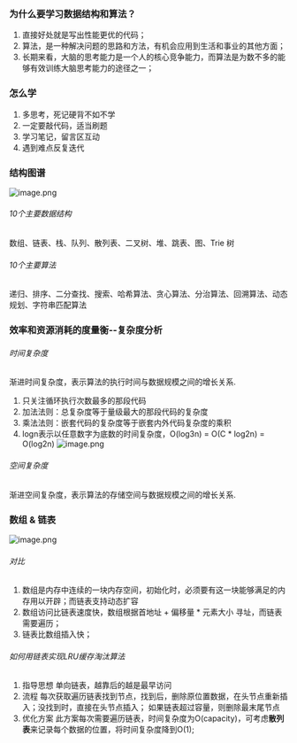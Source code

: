 ### 为什么要学习数据结构和算法？
1. 直接好处就是写出性能更优的代码；
2. 算法，是一种解决问题的思路和方法，有机会应用到生活和事业的其他方面；
3. 长期来看，大脑的思考能力是一个人的核心竞争能力，而算法是为数不多的能够有效训练大脑思考能力的途径之一；

### 怎么学
1. 多思考，死记硬背不如不学
2. 一定要敲代码，适当刷题
3. 学习笔记，留言区互动
4. 遇到难点反复迭代

### 结构图谱
![image.png](https://upload-images.jianshu.io/upload_images/15620186-cb2e11f9b7aeff13.png?imageMogr2/auto-orient/strip%7CimageView2/2/w/1240)
###### 10个主要数据结构
数组、链表、栈、队列、散列表、二叉树、堆、跳表、图、Trie 树
###### 10个主要算法
递归、排序、二分查找、搜索、哈希算法、贪心算法、分治算法、回溯算法、动态规划、字符串匹配算法

### 效率和资源消耗的度量衡--复杂度分析

###### 时间复杂度
渐进时间复杂度，表示算法的执行时间与数据规模之间的增长关系.
1. 只关注循环执行次数最多的那段代码
2. 加法法则：总复杂度等于量级最大的那段代码的复杂度
3. 乘法法则：嵌套代码的复杂度等于嵌套内外代码复杂度的乘积
4. logn表示以任意数字为底数的时间复杂度，O(log3n) = O(C * log2n) = O(log2n)
![image.png](https://upload-images.jianshu.io/upload_images/15620186-6e6b72a7fb9021a9.png?imageMogr2/auto-orient/strip%7CimageView2/2/w/1240)

###### 空间复杂度
渐进空间复杂度，表示算法的存储空间与数据规模之间的增长关系.

### 数组 & 链表
![image.png](https://upload-images.jianshu.io/upload_images/15620186-5578f1e4f2cfc2cb.png?imageMogr2/auto-orient/strip%7CimageView2/2/w/1240)
###### 对比
1. 数组是内存中连续的一块内存空间，初始化时，必须要有这一块能够满足的内存用以开辟；而链表支持动态扩容
2. 数组访问比链表速度快，数组根据首地址 + 偏移量 * 元素大小 寻址，而链表需要遍历；
3. 链表比数组插入快；
###### 如何用链表实现LRU缓存淘汰算法
1. 指导思想
单向链表，越靠后的越是最早访问
2. 流程
每次获取遍历链表找到节点，找到后，删除原位置数据，在头节点重新插入；没找到时，直接在头节点插入；
如果链表超过容量，则删除最末尾节点
3. 优化方案
此方案每次需要遍历链表，时间复杂度为O(capacity)，可考虑**散列表**来记录每个数据的位置，将时间复杂度降到O(1);